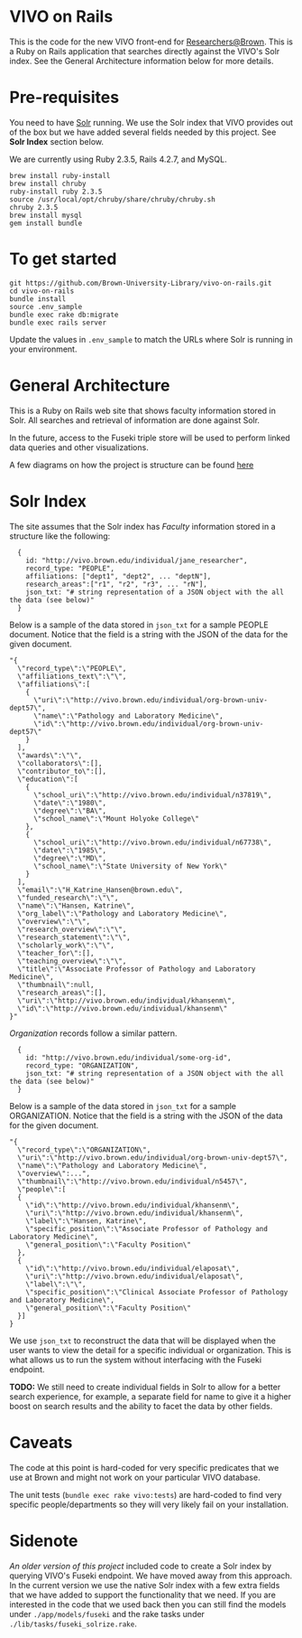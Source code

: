 # VIVO on Rails
This is the code for the new VIVO front-end for [Researchers@Brown](https://vivo.brown.edu). This is a
Ruby on Rails application that searches directly against the VIVO's Solr
index. See the General Architecture information below for more details.


# Pre-requisites
You need to have [Solr](http://lucene.apache.org/solr/) running. We use the
Solr index that VIVO provides out of the box but we have added several fields
needed by this project. See **Solr Index** section below.

We are currently using Ruby 2.3.5, Rails 4.2.7, and MySQL.

```
brew install ruby-install
brew install chruby
ruby-install ruby 2.3.5
source /usr/local/opt/chruby/share/chruby/chruby.sh
chruby 2.3.5
brew install mysql
gem install bundle
```

# To get started
```
git https://github.com/Brown-University-Library/vivo-on-rails.git
cd vivo-on-rails
bundle install
source .env_sample
bundle exec rake db:migrate
bundle exec rails server
```

Update the values in `.env_sample` to match the URLs where Solr is running in
your environment.


# General Architecture
This is a Ruby on Rails web site that shows faculty information stored in Solr.
All searches and retrieval of information are done against Solr.

In the future, access to the Fuseki triple store will be used to perform linked
data queries and other visualizations.

A few diagrams on how the project is structure can be found
[here](https://docs.google.com/presentation/d/1eXatLlX-VOkjPeJqYRZ7AhzkMK96XrQfykX1rvDdJKE/edit?usp=sharing)


# Solr Index
The site assumes that the Solr index has *Faculty* information stored in a
structure like the following:

````
  {
    id: "http://vivo.brown.edu/individual/jane_researcher",
    record_type: "PEOPLE",
    affiliations: ["dept1", "dept2", ... "deptN"],
    research_areas":["r1", "r2", "r3", ... "rN"],
    json_txt: "# string representation of a JSON object with the all the data (see below)"
  }
````

Below is a sample of the data stored in `json_txt` for a sample PEOPLE document.
Notice that the field is a string with the JSON of the data for the given
document.

```
"{
  \"record_type\":\"PEOPLE\",
  \"affiliations_text\":\"\",
  \"affiliations\":[
    {
      \"uri\":\"http://vivo.brown.edu/individual/org-brown-univ-dept57\",
      \"name\":\"Pathology and Laboratory Medicine\",
      \"id\":\"http://vivo.brown.edu/individual/org-brown-univ-dept57\"
    }
  ],
  \"awards\":\"\",
  \"collaborators\":[],
  \"contributor_to\":[],
  \"education\":[
    {
      \"school_uri\":\"http://vivo.brown.edu/individual/n37819\",
      \"date\":\"1980\",
      \"degree\":\"BA\",
      \"school_name\":\"Mount Holyoke College\"
    },
    {
      \"school_uri\":\"http://vivo.brown.edu/individual/n67738\",
      \"date\":\"1985\",
      \"degree\":\"MD\",
      \"school_name\":\"State University of New York\"
    }
  ],
  \"email\":\"H_Katrine_Hansen@brown.edu\",
  \"funded_research\":\"\",
  \"name\":\"Hansen, Katrine\",
  \"org_label\":\"Pathology and Laboratory Medicine\",
  \"overview\":\"\",
  \"research_overview\":\"\",
  \"research_statement\":\"\",
  \"scholarly_work\":\"\",
  \"teacher_for\":[],
  \"teaching_overview\":\"\",
  \"title\":\"Associate Professor of Pathology and Laboratory Medicine\",
  \"thumbnail\":null,
  \"research_areas\":[],
  \"uri\":\"http://vivo.brown.edu/individual/khansenm\",
  \"id\":\"http://vivo.brown.edu/individual/khansenm\"
}"
```

*Organization* records follow a similar pattern.

````
  {
    id: "http://vivo.brown.edu/individual/some-org-id",
    record_type: "ORGANIZATION",
    json_txt: "# string representation of a JSON object with the all the data (see below)"
  }
````

Below is a sample of the data stored in `json_txt` for a sample ORGANIZATION.
Notice that the field is a string with the JSON of the data for the given
document.

```
"{
  \"record_type\":\"ORGANIZATION\",
  \"uri\":\"http://vivo.brown.edu/individual/org-brown-univ-dept57\",
  \"name\":\"Pathology and Laboratory Medicine\",
  \"overview\":...",
  \"thumbnail\":\"http://vivo.brown.edu/individual/n5457\",
  \"people\":[
  {
    \"id\":\"http://vivo.brown.edu/individual/khansenm\",
    \"uri\":\"http://vivo.brown.edu/individual/khansenm\",
    \"label\":\"Hansen, Katrine\",
    \"specific_position\":\"Associate Professor of Pathology and Laboratory Medicine\",
    \"general_position\":\"Faculty Position\"
  },
  {
    \"id\":\"http://vivo.brown.edu/individual/elaposat\",
    \"uri\":\"http://vivo.brown.edu/individual/elaposat\",
    \"label\":\"\",
    \"specific_position\":\"Clinical Associate Professor of Pathology and Laboratory Medicine\",
    \"general_position\":\"Faculty Position\"
  }]
}
```

We use `json_txt` to reconstruct the data that will be displayed when the user
wants to view the detail for a specific individual or organization. This is what
allows us to run the system without interfacing with the Fuseki endpoint.

**TODO:** We still need to create individual fields in Solr to allow for a better
search experience, for example, a separate field for name to give it a higher
boost on search results and the ability to facet the data by other fields.


# Caveats
The code at this point is hard-coded for very specific predicates that we use
at Brown and might not work on your particular VIVO database.

The unit tests (`bundle exec rake vivo:tests`) are hard-coded to find very
specific people/departments so they will very likely fail on your installation.


# Sidenote
*An older version of this project* included code to create a Solr index by querying
VIVO's Fuseki endpoint. We have moved away from this approach. In the current
version we use the native Solr index with a few extra fields that we have added
to support the functionality that we need. If you are interested in the code
that we used back then you can still find the models under
`./app/models/fuseki` and the rake tasks under `./lib/tasks/fuseki_solrize.rake`.
